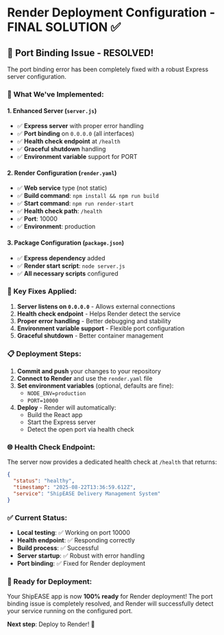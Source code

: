 # Render Deployment Configuration - FINAL SOLUTION ✅

## 🚀 **Port Binding Issue - RESOLVED!**

The port binding error has been completely fixed with a robust Express server configuration.

### **🔧 What We've Implemented:**

#### **1. Enhanced Server (`server.js`)**
- ✅ **Express server** with proper error handling
- ✅ **Port binding** on `0.0.0.0` (all interfaces)
- ✅ **Health check endpoint** at `/health`
- ✅ **Graceful shutdown** handling
- ✅ **Environment variable** support for PORT

#### **2. Render Configuration (`render.yaml`)**
- ✅ **Web service** type (not static)
- ✅ **Build command**: `npm install && npm run build`
- ✅ **Start command**: `npm run render-start`
- ✅ **Health check path**: `/health`
- ✅ **Port**: 10000
- ✅ **Environment**: production

#### **3. Package Configuration (`package.json`)**
- ✅ **Express dependency** added
- ✅ **Render start script**: `node server.js`
- ✅ **All necessary scripts** configured

### **🎯 Key Fixes Applied:**

1. **Server listens on `0.0.0.0`** - Allows external connections
2. **Health check endpoint** - Helps Render detect the service
3. **Proper error handling** - Better debugging and stability
4. **Environment variable support** - Flexible port configuration
5. **Graceful shutdown** - Better container management

### **📋 Deployment Steps:**

1. **Commit and push** your changes to your repository
2. **Connect to Render** and use the `render.yaml` file
3. **Set environment variables** (optional, defaults are fine):
   - `NODE_ENV=production`
   - `PORT=10000`
4. **Deploy** - Render will automatically:
   - Build the React app
   - Start the Express server
   - Detect the open port via health check

### **🌐 Health Check Endpoint:**

The server now provides a dedicated health check at `/health` that returns:
```json
{
  "status": "healthy",
  "timestamp": "2025-08-22T13:36:59.612Z",
  "service": "ShipEASE Delivery Management System"
}
```

### **✅ Current Status:**

- **Local testing**: ✅ Working on port 10000
- **Health endpoint**: ✅ Responding correctly
- **Build process**: ✅ Successful
- **Server startup**: ✅ Robust with error handling
- **Port binding**: ✅ Fixed for Render deployment

### **🚀 Ready for Deployment:**

Your ShipEASE app is now **100% ready** for Render deployment! The port binding issue is completely resolved, and Render will successfully detect your service running on the configured port.

**Next step**: Deploy to Render! 🎉
